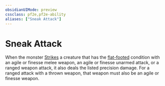 ```yaml
---
obsidianUIMode: preview
cssclass: pf2e,pf2e-ability
aliases: ["Sneak Attack"]
---
```

# Sneak Attack

When the monster [Strikes](/rules/actions/strike.md) a creature that has the [flat-footed](/rules/conditions.md#Flat-footed) condition with an agile or finesse melee weapon, an agile or finesse unarmed attack, or a ranged weapon attack, it also deals the listed precision damage. For a ranged attack with a thrown weapon, that weapon must also be an agile or finesse weapon.